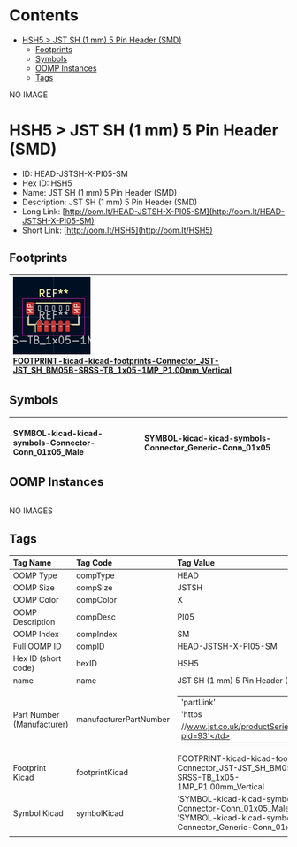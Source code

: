 



Contents
========

* [HSH5 > JST SH (1 mm) 5 Pin Header (SMD)](#hsh5--jst-sh-1-mm-5-pin-header-smd)
	* [Footprints](#footprints)
	* [Symbols](#symbols)
	* [OOMP Instances](#oomp-instances)
	* [Tags](#tags)
  
NO IMAGE  
# HSH5 > JST SH (1 mm) 5 Pin Header (SMD)

- ID: HEAD-JSTSH-X-PI05-SM
- Hex ID: HSH5
- Name: JST SH (1 mm) 5 Pin Header (SMD)
- Description: JST SH (1 mm) 5 Pin Header (SMD)
- Long Link: [http://oom.lt/HEAD-JSTSH-X-PI05-SM](http://oom.lt/HEAD-JSTSH-X-PI05-SM)
- Short Link: [http://oom.lt/HSH5](http://oom.lt/HSH5)

## Footprints
  

|[![](https://raw.githubusercontent.com/oomlout/oomlout_OOMP_eda_V2/main/FOOTPRINT/kicad/kicad-footprints/Connector_JST/JST_SH_BM05B-SRSS-TB_1x05-1MP_P1.00mm_Vertical/image_140.png)<br>FOOTPRINT-kicad-kicad-footprints-Connector_JST-JST_SH_BM05B-SRSS-TB_1x05-1MP_P1.00mm_Vertical](https://github.com/oomlout/oomlout_OOMP_eda_V2/tree/main/FOOTPRINT/kicad/kicad-footprints/Connector_JST/JST_SH_BM05B-SRSS-TB_1x05-1MP_P1.00mm_Vertical/)|||
| :--- | :--- | :--- |

## Symbols
  

|![]()<br>SYMBOL-kicad-kicad-symbols-Connector-Conn_01x05_Male|![]()<br>SYMBOL-kicad-kicad-symbols-Connector_Generic-Conn_01x05||
| :--- | :--- | :--- |

## OOMP Instances
  

||||
| :--- | :--- | :--- |
  
NO IMAGES  
## Tags
  

|Tag Name|Tag Code|Tag Value|
| :--- | :--- | :--- |
|OOMP Type|oompType|HEAD|
|OOMP Size|oompSize|JSTSH|
|OOMP Color|oompColor|X|
|OOMP Description|oompDesc|PI05|
|OOMP Index|oompIndex|SM|
|Full OOMP ID|oompID|HEAD-JSTSH-X-PI05-SM|
|Hex ID (short code)|hexID|HSH5|
|name|name|JST SH (1 mm) 5 Pin Header (SMD)|
|Part Number (Manufacturer)|manufacturerPartNumber|<table><tr><td>'partLink'</td></tr><tr><td> 'https</td></tr><tr><td>//www.jst.co.uk/productSeries.php?pid=93'</td></tr></table>|
|Footprint Kicad|footprintKicad|FOOTPRINT-kicad-kicad-footprints-Connector_JST-JST_SH_BM05B-SRSS-TB_1x05-1MP_P1.00mm_Vertical|
|Symbol Kicad|symbolKicad|'SYMBOL-kicad-kicad-symbols-Connector-Conn_01x05_Male', 'SYMBOL-kicad-kicad-symbols-Connector_Generic-Conn_01x05'|
||||
